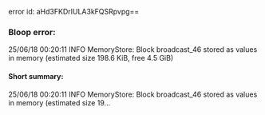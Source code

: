 error id: aHd3FKDrIULA3kFQSRpvpg==
### Bloop error:

25/06/18 00:20:11 INFO MemoryStore: Block broadcast_46 stored as values in memory (estimated size 198.6 KiB, free 4.5 GiB)
#### Short summary: 

25/06/18 00:20:11 INFO MemoryStore: Block broadcast_46 stored as values in memory (estimated size 19...